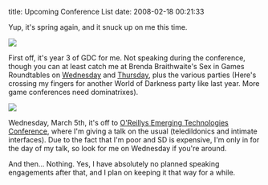 title: Upcoming Conference List
date: 2008-02-18 00:21:33

Yup, it's spring again, and it snuck up on me this time.

[![][1]][2]

First off, it's year 3 of GDC for me. Not speaking during the conference, though you can at least catch me at Brenda Braithwaite's Sex in Games Roundtables on [Wednesday][3] and [Thursday][4], plus the various parties (Here's crossing my fingers for another World of Darkness party like last year. More game conferences need dominatrixes).

[![][5]][6]

Wednesday, March 5th, it's off to [O'Reillys Emerging Technologies Conference][6], where I'm giving a talk on the usual (teledildonics and intimate interfaces). Due to the fact that I'm poor and SD is expensive, I'm only in for the day of my talk, so look for me on Wednesday if you're around.

And then... Nothing. Yes, I have absolutely no planned speaking engagements after that, and I plan on keeping it that way for a while. 

   [1]: /images/2008-02-18-upcoming-conference-list/gdc2008.jpg
   [2]: http://www.gdconf.com
   [3]: https://www.cmpevents.com/GD08/a.asp?option=C&V=11&SessID=6397
   [4]: https://www.cmpevents.com/GD08/a.asp?option=C&V=11&SessID=6548
   [5]: /images/2008-02-18-upcoming-conference-list/etech2008.jpg
   [6]: http://conferences.oreilly.com/etech/

